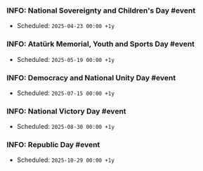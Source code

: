 ### INFO: National Sovereignty and Children's Day #event
- Scheduled: `2025-04-23 00:00 +1y`

### INFO: Atatürk Memorial, Youth and Sports Day #event
- Scheduled: `2025-05-19 00:00 +1y`

### INFO: Democracy and National Unity Day #event
- Scheduled: `2025-07-15 00:00 +1y`

### INFO: National Victory Day #event
- Scheduled: `2025-08-30 00:00 +1y`

### INFO: Republic Day #event
- Scheduled: `2025-10-29 00:00 +1y`
